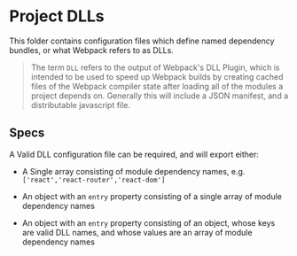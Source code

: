 # Project DLLs

This folder contains configuration files which define named dependency bundles, or what Webpack refers to as DLLs.

> The term `DLL` refers to the output of Webpack's DLL Plugin, which is intended to be used to speed up Webpack builds by creating cached files of the Webpack compiler state after loading all of the modules a project depends on. Generally this will include a JSON manifest, and a distributable javascript file.

## Specs

A Valid DLL configuration file can be required, and will export either:

- A Single array consisting of module dependency names, e.g. `['react','react-router','react-dom']`

- An object with an `entry` property consisting of a single array of module dependency names

- An object with an `entry` property consisting of an object, whose keys are valid DLL names, and whose values are an array of module dependency names
